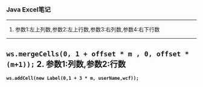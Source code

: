 ### Java Excel笔记
---

1. 参数1:左上列数,参数2:左上行数,参数3:右列数,参数4:右下行数
--- 
**```ws.mergeCells(0, 1 + offset * m , 0, offset * (m+1));```**
2. 参数1:列数,参数2:行数
---
**`ws.addCell(new Label(0,1 + 3 * m, userName,wcf));`**